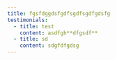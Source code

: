 ```yaml
---
title: fgsfdggdsfgdfsgdfsgdfgdsfg
testimonials:
  - title: test
    content: asdfgh**dfgsdf**
  - title: sd
    content: sdgfdfgdsg
---
```

